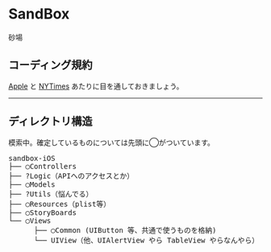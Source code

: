 # SandBox
砂場

コーディング規約
---

[Apple](https://developer.apple.com/library/mac/documentation/Cocoa/Conceptual/CodingGuidelines/CodingGuidelines.html) と [NYTimes](https://github.com/NYTimes/objective-c-style-guide) あたりに目を通しておきましょう。

---
ディレクトリ構造
---

模索中。確定しているものについては先頭に◯がついています。
<pre>
sandbox-iOS
├── ◯Controllers
├── ?Logic（APIへのアクセスとか）
├── ◯Models
├── ?Utils（悩んでる）
├── ◯Resources（plist等）
├── ◯StoryBoards
└── ◯Views
      ├── ◯Common (UIButton 等、共通で使うものを格納)  
      └── UIView（他、UIAlertView やら TableView やらなんやら）
</pre>
